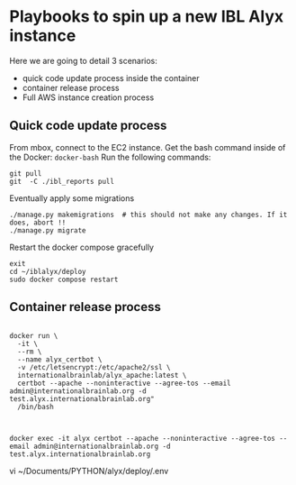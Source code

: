 # Playbooks to spin up a new IBL Alyx instance

Here we are going to detail 3 scenarios:
- quick code update process inside the container
- container release process
- Full AWS instance creation process

## Quick code update process
From mbox, connect to the EC2 instance.
Get the bash command inside of the Docker: `docker-bash`
Run the following commands:
```shell
git pull
git  -C ./ibl_reports pull
```
Eventually apply some migrations
```shell
./manage.py makemigrations  # this should not make any changes. If it does, abort !!
./manage.py migrate
```
Restart the docker compose gracefully
```shell
exit
cd ~/iblalyx/deploy
sudo docker compose restart
```

## Container release process




```shell

docker run \
  -it \
  --rm \
  --name alyx_certbot \
  -v /etc/letsencrypt:/etc/apache2/ssl \
  internationalbrainlab/alyx_apache:latest \
  certbot --apache --noninteractive --agree-tos --email admin@internationalbrainlab.org -d test.alyx.internationalbrainlab.org"
  /bin/bash
  
  
  
docker exec -it alyx certbot --apache --noninteractive --agree-tos --email admin@internationalbrainlab.org -d test.alyx.internationalbrainlab.org

```


 vi ~/Documents/PYTHON/alyx/deploy/.env